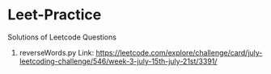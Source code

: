 # Leet-Practice
Solutions of Leetcode Questions
1. reverseWords.py
Link: https://leetcode.com/explore/challenge/card/july-leetcoding-challenge/546/week-3-july-15th-july-21st/3391/
